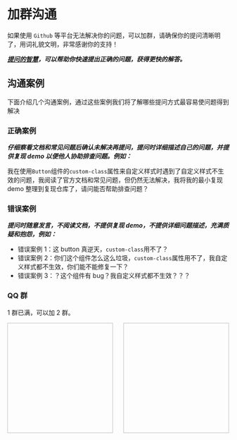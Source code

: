 # 加群沟通

如果使用 `Github` 等平台无法解决你的问题，可以加群，请确保你的提问清晰明了，用词礼貌文明，非常感谢你的支持！

**_[提问的智慧](https://lug.ustc.edu.cn/wiki/doc/smart-questions/)，可以帮助你快速提出正确的问题，获得更快的解答。_**

## 沟通案例

下面介绍几个沟通案例，通过这些案例我们将了解哪些提问方式最容易使问题得到解决

### 正确案例

**_仔细察看文档和常见问题后确认未解决再提问，提问时详细描述自己的问题，并提供复现 demo 以便他人协助排查问题。例如：_**

我在使用`Button`组件的`custom-class`属性来自定义样式时遇到了自定义样式不生效的问题，我阅读了官方文档和常见问题，但仍然无法解决，我将我的最小复现 demo 整理到复现仓库了，请问能否帮助排查问题？

### 错误案例

**_提问时随意发言，不阅读文档，不提供复现 demo，不提供详细问题描述，充满质疑和抱怨，例如：_**

- 错误案例 1：这 button 真逆天，`custom-class`用不了？
- 错误案例 2：你们这个组件怎么这么垃圾，`custom-class`属性用不了，我自定义样式都不生效，你们能不能修复一下？
- 错误案例 3：？这个组件有 bug？我自定义样式都不生效？？？

### QQ 群

1 群已满，可以加 2 群。

<div style="display: flex;gap:24px">
  <img style="width: 250px; height: 250px;" :src="QQ1" />
  <img style="width: 250px; height: 250px;" :src="QQ2" />
</div>

<script>
import QQ1 from '/QQ1.png'
import QQ2 from '/QQ2.png'


export default {
  data () {
    return {
      QQ1,
      QQ2
    }
  }
}
</script>
